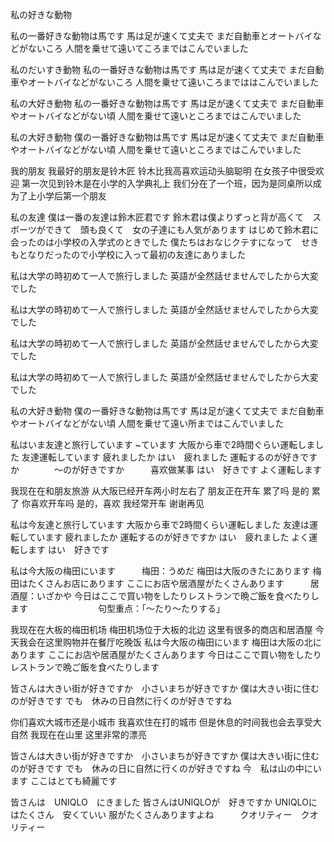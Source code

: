 私の好きな動物

私の一番好きな動物は馬です
馬は足が速くて丈夫で
まだ自動車とオートバイなどがないころ
人間を乗せて遠いてころまではこんでいました



私のだいすき動物
私の一番好きな動物は馬です
馬は足が速くて丈夫で
まだ自動車やオートバイなどがないころ
人間を乗せて遠いころまでははこんでいました


私の大好き動物
私の一番好きな動物は馬です
馬は足が速くて丈夫で
まだ自動車やオートバイなどがない頃
人間を乗せて遠いところまではこんでいました



私の大好き動物
僕の一番好きな動物は馬です
馬は足が速くて丈夫で
まだ自動車やオートバイなどがない頃
人間を乗せて遠いところまではこんでいました





我的朋友
我最好的朋友是铃木匠
铃木比我高喜欢运动头脑聪明
在女孩子中很受欢迎
第一次见到铃木是在小学的入学典礼上
我们分在了一个班，因为是同桌所以成为了上小学后第一个朋友

私の友達
僕は一番の友達は鈴木匠君です
鈴木君は僕よりずっと背が高くて　スボーツができて　頭も良くて　女の子達にも人気があります
はじめて鈴木君に会ったのは小学校の入学式のときでした
僕たちはおなじクテすになって　せきもとなりだったので小学校に入って最初の友達にありました



私は大学の時初めて一人で旅行しました
英語が全然話せませんでしたから大変でした

私は大学の時初めて一人で旅行しました
英語が全然話せませんでしたから大変でした

私は大学の時初めて一人で旅行しました
英語が全然話せませんでしたから大変でした

私は大学の時初めて一人で旅行しました
英語が全然話せませんでしたから大変でした



私の大好き動物
僕の一番好きな動物は馬です
馬は足が速くて丈夫で
まだ自動車やオートバイなどがない頃
人間を乗せて遠い所まではこんでいました


私はいま友達と旅行しています      ~ています
大阪から車で2時間ぐらい運転しました
友達運転しています
疲れましたか
はい　疲れました
運転するのが好きですか　　　　〜のが好きですか　　　喜欢做某事
はい　好きです
よく運転します


我现在在和朋友旅游
从大阪已经开车两小时左右了
朋友正在开车
累了吗
是的 累了
你喜欢开车吗
是的，喜欢
我经常开车
谢谢再见

私は今友達と旅行しています
大阪から車で2時間くらい運転しました
友達は運転しています
疲れましたか
運転するのが好きですか
はい　疲れました
よく運転します
はい　好きです


私は今大阪の梅田にいます　　　梅田：うめだ
梅田は大阪のきたにあります
梅田はたくさんお店にあります
ここにお店や居酒屋がたくさんあります　　　居酒屋：いざかや
今日はここで買い物をしたりレストランで晩ご飯を食べたりします　　　　　　　　句型重点：「〜たり〜たりする」

我现在在大板的梅田机场
梅田机场位于大板的北边
这里有很多的商店和居酒屋
今天我会在这里购物并在餐厅吃晚饭
私は今大阪の梅田にいます
梅田は大阪の北にあります
ここにお店や居酒屋がたくさんあります
今日はここで買い物をしたりレストランで晩ご飯を食べたりします


皆さんは大きい街が好きですか　小さいまちが好きですか
僕は大きい街に住むのが好きです
でも　休みの日自然に行くのが好きですね

你们喜欢大城市还是小城市
我喜欢住在打的城市
但是休息的时间我也会去享受大自然
我现在在山里
这里非常的漂亮


皆さんは大きい街が好きですか　小さいまちが好きですか
僕は大きい街に住むのが好きです
でも　休みの日に自然に行くのが好きですね
今　私は山の中にいます
ここはとても綺麗です


皆さんは　UNIQLO　にきました
皆さんはUNIQLOが　好きですか
UNIQLOにはたくさん　安くていい 服がたくさんありますよね　　　クオリティー　クオリティー